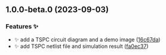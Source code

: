 

## 1.0.0-beta.0 (2023-09-03)


### Features ✨

* :sparkles: add a TSPC circuit diagram and a demo image ([16c67da](https://github.com/QBlobster/true-single-phase-clock/commit/16c67da8b48320aa59e222e7a270dc38de90e80c))
* :sparkles: add TSPC netlist file and simulation result ([fa0ec37](https://github.com/QBlobster/true-single-phase-clock/commit/fa0ec377fdbbc5bce5d0a006f8db2eaaf1fcf9b4))